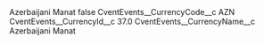 <?xml version="1.0" encoding="UTF-8"?>
<CustomMetadata xmlns="http://soap.sforce.com/2006/04/metadata" xmlns:xsi="http://www.w3.org/2001/XMLSchema-instance" xmlns:xsd="http://www.w3.org/2001/XMLSchema">
    <label>Azerbaijani Manat</label>
    <protected>false</protected>
    <values>
        <field>CventEvents__CurrencyCode__c</field>
        <value xsi:type="xsd:string">AZN</value>
    </values>
    <values>
        <field>CventEvents__CurrencyId__c</field>
        <value xsi:type="xsd:double">37.0</value>
    </values>
    <values>
        <field>CventEvents__CurrencyName__c</field>
        <value xsi:type="xsd:string">Azerbaijani Manat</value>
    </values>
</CustomMetadata>
